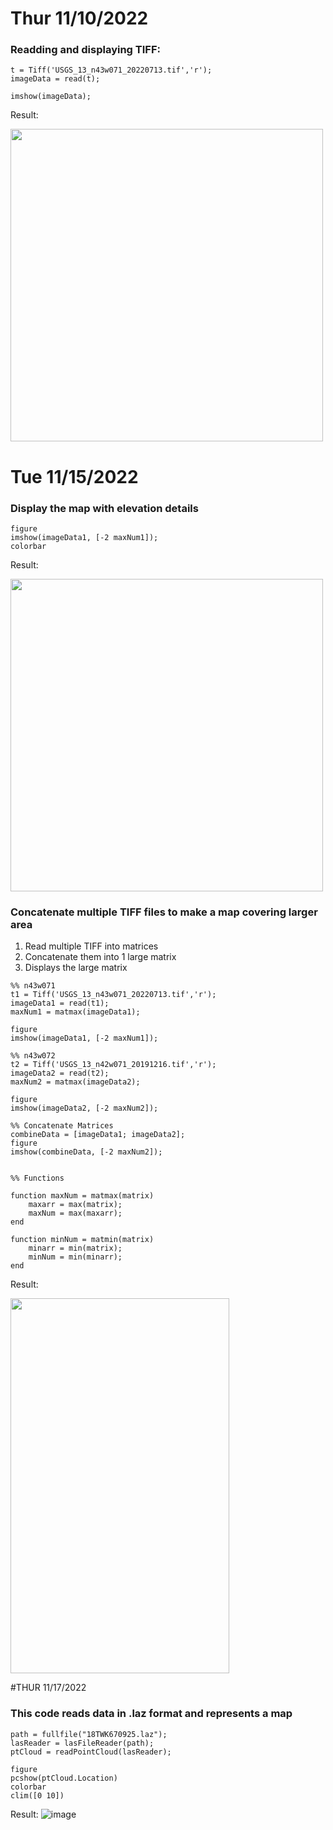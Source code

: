 
# Thur 11/10/2022
### Readding and displaying TIFF:
```
t = Tiff('USGS_13_n43w071_20220713.tif','r');
imageData = read(t);

imshow(imageData);
```
Result:

<img src="https://user-images.githubusercontent.com/86635895/202313140-e0ee46f0-790e-426a-b8e1-04c5dac42c63.png" width="500" height="500" />



# Tue 11/15/2022
### Display the map with elevation details
```
figure
imshow(imageData1, [-2 maxNum1]);
colorbar
```
Result:

<img src="https://user-images.githubusercontent.com/86635895/202555955-12b7b4a8-8a92-4639-a7fb-3254d1d3af2c.png" width="500" height="500" />



### Concatenate multiple TIFF files to make a map covering larger area
1. Read multiple TIFF into matrices
2. Concatenate them into 1 large matrix
3. Displays the large matrix

```
%% n43w071
t1 = Tiff('USGS_13_n43w071_20220713.tif','r');
imageData1 = read(t1);
maxNum1 = matmax(imageData1);

figure
imshow(imageData1, [-2 maxNum1]);

%% n43w072
t2 = Tiff('USGS_13_n42w071_20191216.tif','r');
imageData2 = read(t2);
maxNum2 = matmax(imageData2);

figure
imshow(imageData2, [-2 maxNum2]);

%% Concatenate Matrices
combineData = [imageData1; imageData2];
figure
imshow(combineData, [-2 maxNum2]);


%% Functions

function maxNum = matmax(matrix)
    maxarr = max(matrix);
    maxNum = max(maxarr);
end

function minNum = matmin(matrix)
    minarr = min(matrix);
    minNum = min(minarr);
end
```

Result:

<img src="https://user-images.githubusercontent.com/86635895/202557240-1b2f3184-baca-4b4b-a1c1-040bf1fcba59.png" width="350" height="600" />


#THUR 11/17/2022

### This code reads data in .laz format and represents a map

```
path = fullfile("18TWK670925.laz");
lasReader = lasFileReader(path);
ptCloud = readPointCloud(lasReader);

figure
pcshow(ptCloud.Location)
colorbar
clim([0 10])

```

Result: 
![image](https://user-images.githubusercontent.com/113383808/202563308-114ac2e7-1fe7-40e2-a86c-74ab85318378.png)

